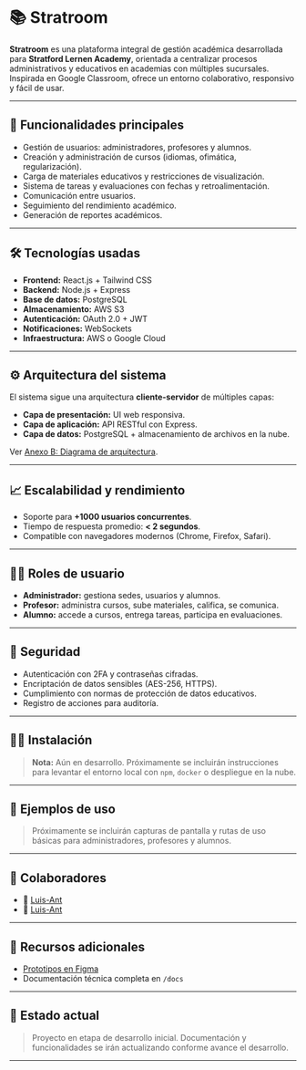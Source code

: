 # 📚 Stratroom

**Stratroom** es una plataforma integral de gestión académica desarrollada para **Stratford Lernen Academy**, orientada a centralizar procesos administrativos y educativos en academias con múltiples sucursales. Inspirada en Google Classroom, ofrece un entorno colaborativo, responsivo y fácil de usar.

---

## 🚀 Funcionalidades principales

- Gestión de usuarios: administradores, profesores y alumnos.
- Creación y administración de cursos (idiomas, ofimática, regularización).
- Carga de materiales educativos y restricciones de visualización.
- Sistema de tareas y evaluaciones con fechas y retroalimentación.
- Comunicación entre usuarios.
- Seguimiento del rendimiento académico.
- Generación de reportes académicos.

---

## 🛠️ Tecnologías usadas

- **Frontend:** React.js + Tailwind CSS  
- **Backend:** Node.js + Express  
- **Base de datos:** PostgreSQL  
- **Almacenamiento:** AWS S3   
- **Autenticación:** OAuth 2.0 + JWT  
- **Notificaciones:** WebSockets  
- **Infraestructura:** AWS o Google Cloud

---

## ⚙️ Arquitectura del sistema

El sistema sigue una arquitectura **cliente-servidor** de múltiples capas:

- **Capa de presentación:** UI web responsiva.
- **Capa de aplicación:** API RESTful con Express.
- **Capa de datos:** PostgreSQL + almacenamiento de archivos en la nube.

Ver [Anexo B: Diagrama de arquitectura](#).

---

## 📈 Escalabilidad y rendimiento

- Soporte para **+1000 usuarios concurrentes**.
- Tiempo de respuesta promedio: **< 2 segundos**.
- Compatible con navegadores modernos (Chrome, Firefox, Safari).

---

## 🧑‍💼 Roles de usuario

- **Administrador:** gestiona sedes, usuarios y alumnos.
- **Profesor:** administra cursos, sube materiales, califica, se comunica.
- **Alumno:** accede a cursos, entrega tareas, participa en evaluaciones.

---

## 🔐 Seguridad

- Autenticación con 2FA y contraseñas cifradas.
- Encriptación de datos sensibles (AES-256, HTTPS).
- Cumplimiento con normas de protección de datos educativos.
- Registro de acciones para auditoría.

---

## 👨‍💻 Instalación

> **Nota:** Aún en desarrollo. Próximamente se incluirán instrucciones para levantar el entorno local con `npm`, `docker` o despliegue en la nube.

---

## 🧪 Ejemplos de uso

> Próximamente se incluirán capturas de pantalla y rutas de uso básicas para administradores, profesores y alumnos.

---

## 🤝 Colaboradores

- 👤 [Luis-Ant](https://github.com/Luis-Ant)
- 👤 [Luis-Ant](https://github.com/Luis-Ant)
---


## 📁 Recursos adicionales

- [Prototipos en Figma](https://www.figma.com/design/VSFuW57uBxMEDfpGK3mCJN/Academy?node-id=11-557&t=IBrg2oAuxtm7Miv1-1)
- Documentación técnica completa en `/docs`

---

## 📌 Estado actual

> Proyecto en etapa de desarrollo inicial. Documentación y funcionalidades se irán actualizando conforme avance el desarrollo.

---


